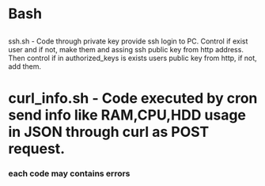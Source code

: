 # Bash
##
ssh.sh - Code through private key provide ssh login to PC. Control if exist user and if not, make them and assing ssh public key from http address. Then control if in authorized_keys is exists users public key from http, if not, add them.

##
# curl_info.sh - Code executed by cron send info like RAM,CPU,HDD usage in JSON through curl as POST request.  


### each code may contains errors ###
